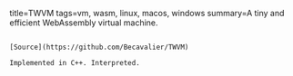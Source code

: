 title=TWVM
tags=vm, wasm, linux, macos, windows
summary=A tiny and efficient WebAssembly virtual machine.
~~~~~~

[Source](https://github.com/Becavalier/TWVM)

Implemented in C++. Interpreted.

